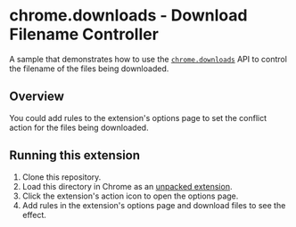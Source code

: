 # chrome.downloads - Download Filename Controller

A sample that demonstrates how to use the [`chrome.downloads`](https://developer.chrome.com/docs/extensions/reference/downloads/) API to control the filename of the files being downloaded.

## Overview

You could add rules to the extension's options page to set the conflict action for the files being downloaded.

## Running this extension

1. Clone this repository.
2. Load this directory in Chrome as an [unpacked extension](https://developer.chrome.com/docs/extensions/mv3/getstarted/development-basics/#load-unpacked).
3. Click the extension's action icon to open the options page.
4. Add rules in the extension's options page and download files to see the effect.

